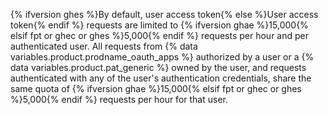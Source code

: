 {% ifversion ghes %}By default, user access token{% else %}User access token{% endif %} requests are limited to {% ifversion ghae %}15,000{% elsif fpt or ghec or ghes %}5,000{% endif %} requests per hour and per authenticated user. All requests from {% data variables.product.prodname_oauth_apps %} authorized by a user or a {% data variables.product.pat_generic %} owned by the user, and requests authenticated with any of the user's authentication credentials, share the same quota of {% ifversion ghae %}15,000{% elsif fpt or ghec or ghes %}5,000{% endif %} requests per hour for that user.
